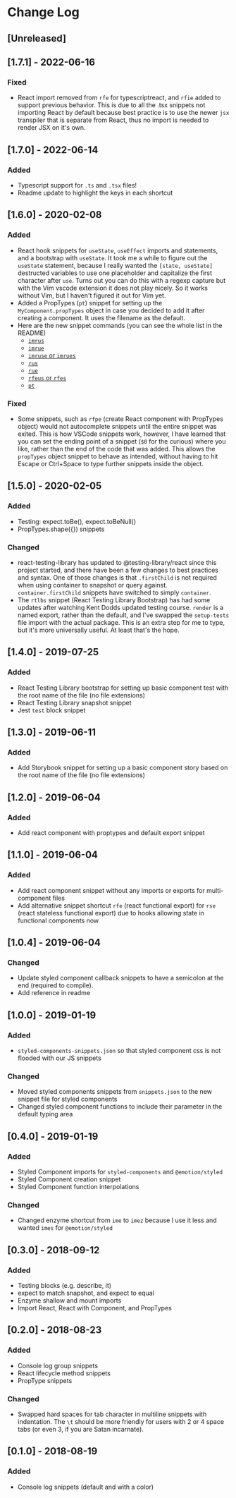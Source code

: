 # Change Log

## [Unreleased]

## [1.7.1] - 2022-06-16

### Fixed
- React import removed from `rfe` for typescriptreact, and `rfie` added to support previous behavior. This is due to all the .tsx snippets not importing React by default because best practice is to use the newer `jsx` transpiler that is separate from React, thus no import is needed to render JSX on it's own.

## [1.7.0] - 2022-06-14

### Added

- Typescript support for `.ts` and `.tsx` files!
- Readme update to highlight the keys in each shortcut

## [1.6.0] - 2020-02-08

### Added

- React hook snippets for `useState`, `useEffect` imports and statements, and a bootstrap with `useState`. It took me a while to figure out the `useState` statement, because I really wanted the `[state, useState]` destructed variables to use one placeholder and capitalize the first character after `use`. Turns out you can do this with a regexp capture but with the Vim vscode extension it does not play nicely. So it works without Vim, but I haven't figured it out for Vim yet.
- Added a PropTypes (`pt`) snippet for setting up the `MyComponent.propTypes` object in case you decided to add it after creating a component. It uses the filename as the default.
- Here are the new snippet commands (you can see the whole list in the README)
  - [`imrus`](./README.md#imrus--import-react-usestate)
  - [`imrue`](./README.md#imrue--import-react-useeffect)
  - [`imruse` or `imrues`](./README.md#imruse-or-imrues--import-react-usestate-and-useeffect)
  - [`rus`](./README.md#rus--react-usestate-statement)
  - [`rue`](./README.md#rue--react-useeffect-statement)
  - [`rfeus` or `rfes`](./README.md#rfeus-or-rfes--react-component-with-export-after-and-usestate-setup)
  - [`pt`](./README.md#pt--proptypes-object)

### Fixed

- Some snippets, such as `rfpe` (create React component with PropTypes object) would not autocomplete snippets until the entire snippet was exited. This is how VSCode snippets work, however, I have learned that you can set the ending point of a snippet (`$0` for the curious) where you like, rather than the end of the code that was added. This allows the `propTypes` object snippet to behave as intended, without having to hit Escape or Ctrl+Space to type further snippets inside the object.

## [1.5.0] - 2020-02-05

### Added

- Testing: expect.toBe(), expect.toBeNull()
- PropTypes.shape({}) snippets

### Changed

- react-testing-library has updated to @testing-library/react since this project started, and there have been a few changes to best practices and syntax.
  One of those changes is that `.firstChild` is not required when using container to snapshot or query against. `container.firstChild` snippets have switched to simply `container`.
- The `rtlbs` snippet (React Testing Library Bootstrap) has had some updates after watching Kent Dodds updated testing course. `render` is a named export, rather than the default,
  and I've swapped the `setup-tests` file import with the actual package. This is an extra step for me to type, but it's more universally useful. At least that's the hope.

## [1.4.0] - 2019-07-25

### Added

- React Testing Library bootstrap for setting up basic component test with the root name of the file (no file extensions)
- React Testing Library snapshot snippet
- Jest `test` block snippet

## [1.3.0] - 2019-06-11

### Added

- Add Storybook snippet for setting up a basic component story based on the root name of the file (no file extensions)

## [1.2.0] - 2019-06-04

### Added

- Add react component with proptypes and default export snippet

## [1.1.0] - 2019-06-04

### Added

- Add react component snippet without any imports or exports for multi-component files
- Add alternative snippet shortcut `rfe` (react functional export) for `rse` (react stateless functional export) due to hooks allowing state in functional components now

## [1.0.4] - 2019-06-04

### Changed

- Update styled component callback snippets to have a semicolon at the end (required to compile).
- Add reference in readme

## [1.0.0] - 2019-01-19

### Added

- `styled-components-snippets.json` so that styled component css is not flooded with our JS snippets

### Changed

- Moved styled components snippets from `snippets.json` to the new snippet file for styled components
- Changed styled component functions to include their parameter in the default typing area

## [0.4.0] - 2019-01-19

### Added

- Styled Component imports for `styled-components` and `@emotion/styled`
- Styled Component creation snippet
- Styled Component function interpolations

### Changed

- Changed enzyme shortcut from `ime` to `imez` because I use it less and wanted `imes` for `@emotion/styled`

## [0.3.0] - 2018-09-12

### Added

- Testing blocks (e.g. describe, it)
- expect to match snapshot, and expect to equal
- Enzyme shallow and mount imports
- Import React, React with Component, and PropTypes

## [0.2.0] - 2018-08-23

### Added

- Console log group snippets
- React lifecycle method snippets
- PropType snippets

### Changed

- Swapped hard spaces for tab character in multiline snippets with indentation. The `\t` should be more friendly for users with 2 or 4 space tabs (or even 3, if you are Satan incarnate).

## [0.1.0] - 2018-08-19

### Added

- Console log snippets (default and with a color)
